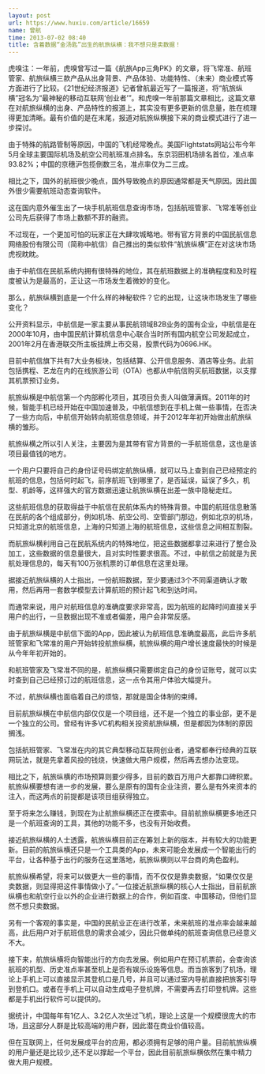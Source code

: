 ```yaml
---
layout: post
url: https://www.huxiu.com/article/16659
name: 曾航
time: 2013-07-02 08:40
title: 含着数据“金汤匙”出生的航旅纵横：我不想只是卖数据！
---
```

虎嗅注：一年前，虎嗅曾写过一篇《航旅App三角PK》的文章，将飞常准、航班管家、航旅纵横三款产品从出身背景、产品体验、功能特性、（未来）商业模式等方面进行了比较。《21世纪经济报道》记者曾航最近写了一篇报道，将“航旅纵横”冠名为“最神秘的移动互联网‘创业者’”。和虎嗅一年前那篇文章相比，这篇文章在对航旅纵横的出身、产品特性的报道上，其实没有更多更新的信息量，胜在梳理得更加清晰。最有价值的是在末尾，报道对航旅纵横接下来的商业模式进行了进一步探讨。

由于特殊的航路管制等原因，中国的飞机经常晚点。美国Flightstats网站公布今年5月全球主要国际机场及航空公司航班准点排名。东京羽田机场排名首位，准点率93.82%；中国的京穗沪包揽倒数三名，准点率仅为二三成。

相比之下，国外的航班很少晚点，国外导致晚点的原因通常都是天气原因。因此国外很少需要航班动态查询软件。

这在国内意外催生出了一块手机航班信息查询市场，包括航班管家、飞常准等创业公司先后获得了市场上数额不菲的融资。

不过现在，一个更加可怕的玩家正在大肆攻城略地。带有官方背景的中国民航信息网络股份有限公司（简称中航信）自己推出的类似软件“航旅纵横”正在对这块市场虎视眈眈。

由于中航信在民航系统内拥有很特殊的地位，其在航班数据上的准确程度和及时程度被认为是最高的，正让这一市场发生着微妙的变化。

那么，航旅纵横到底是一个什么样的神秘软件？它的出现，让这块市场发生了哪些变化？

公开资料显示，中航信是一家主要从事民航领域B2B业务的国有企业，中航信是在2000年10月，由中国民航计算机信息中心联合当时所有国内航空公司发起成立，2001年2月在香港联交所主板挂牌上市交易，股票代码为0696.HK。

目前中航信旗下共有7大业务板块，包括结算、公开信息服务、酒店等业务。此前包括携程、艺龙在内的在线旅游公司（OTA）也都从中航信购买航班数据，以支撑其机票预订业务。

航旅纵横是中航信第一个内部孵化项目，其项目负责人叫做薄满辉。2011年的时候，智能手机已经开始在中国加速普及，中航信想到在手机上做一些事情，在否决了一些方向后，中航信开始转向航班信息领域，并于2012年年初开始做出航旅纵横的雏形。

航旅纵横之所以引人关注，主要因为是其带有官方背景的一手航班信息，这也是该项目最值钱的地方。

一个用户只要将自己的身份证号码绑定航旅纵横，就可以马上查到自己已经预定的航班的信息，包括何时起飞，前序航班飞到哪里了，是否延误，延误了多久，机型、机龄等，这样强大的官方数据迅速让航旅纵横在出差一族中隐秘走红。

这些航班信息的获取得益于中航信在民航体系内的特殊背景。中国的航班信息散落在民航的各个组成部分，例如机场、航空公司、空管部门那边，例如北京的机场，只知道北京的航班信息，上海的只知道上海的航班信息，这些信息之间相互割裂。

而航旅纵横利用自己在民航系统内的特殊地位，把这些数据都拿过来进行了整合及加工，这些数据的信息量很大，且对实时性要求很高。不过，中航信之前就是为民航处理信息的，每天有100万张机票的订单信息在这里处理。

据接近航旅纵横的人士指出，一份航班数据，至少要通过3个不同渠道确认才敢用，然后再用一套数学模型去计算航班的预计起飞和到达时间。

而通常来说，用户对航班信息的准确度要求非常高，因为航班的起降时间直接关乎用户的出行，一旦数据出现不准或者偏差，用户会非常反感。

由于航旅纵横是中航信下面的App，因此被认为航班信息准确度最高，此后许多航班管家和飞常准的用户开始转投航旅纵横，航旅纵横的用户增长速度最快的时候是从今年年初开始的。

和航班管家及飞常准不同的是，航旅纵横只需要绑定自己的身份证账号，就可以实时查到自己已经预订过的航班信息，这一点令其用户体验大幅提升。

不过，航旅纵横也面临着自己的烦恼，那就是国企体制的束缚。

目前航旅纵横在中航信内部仅仅是一个项目组，还不是一个独立的事业部，更不是一个独立的公司。曾经有许多VC机构相关投资航旅纵横，但是都因为体制的原因搁浅。

包括航班管家、飞常准在内的其它典型移动互联网创业者，通常都奉行经典的互联网玩法，就是先拿着风投的钱烧，快速做大用户规模，然后再去想办法变现。

相比之下，航旅纵横的市场预算则要少得多，目前的数百万用户大都靠口碑积累。航旅纵横要想有进一步的发展，要么是原有的国有企业注资，要么是有外来资本的注入，而这两点的前提都是该项目组获得独立。

至于将来怎么赚钱，到现在为止航旅纵横还正在摸索中。目前航旅纵横更多地还只是一个航班查询的工具，其他的功能不多，也没有开始收费。

接近航旅纵横的人士透露，航旅纵横目前正在筹划上新的版本，并有较大的功能更新。目前的航旅纵横还只是一个工具类的App，未来可能会发展成一个智能出行的平台，让各种基于出行的服务在这里落地，航旅纵横则以平台商的角色盈利。

航旅纵横希望，将来可以做更大一些的事情，而不仅仅是靠卖数据，“如果仅仅是卖数据，则显得把这件事情做小了。”一位接近航旅纵横的核心人士指出，目前航旅纵横也和航空行业以外的企业进行数据上的合作，例如百度、中国移动，但他们显然不想只卖数据。

另有一个客观的事实是，中国的民航业正在进行改革，未来航班的准点率会越来越高，此后用户对于航班信息的需求会减少，因此只做单纯的航班查询信息已经意义不大。

接下来，航旅纵横将向智能出行的方向去发展。例如用户在预订机票前，会查询该航班的机型、历史准点率甚至机上是否有娱乐设施等信息。而当旅客到了机场，理论上手机上可以直接显示其登机口是几号，并且可以通过室内导航直接把旅客引导到登机口。或者在手机上可以自动生成电子登机牌，不需要再去打印登机牌。这些都是手机出行软件可以提供的。

据统计，中国每年有1亿人、3.2亿人次坐过飞机，理论上这是一个规模很庞大的市场，且这部分人群是比较高端的用户群，因此潜在商业价值较高。

但在互联网上，任何发展成平台的应用，都必须拥有足够的用户量。目前航旅纵横的用户量还是比较少,还不足以撑起一个平台，因此目前航旅纵横依然在集中精力做大用户规模。

